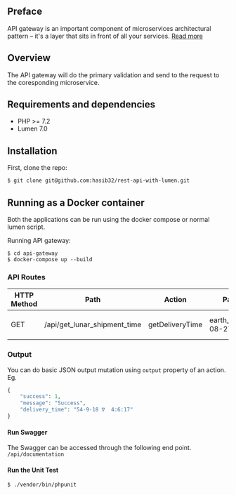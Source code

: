 ## Preface

API gateway is an important component of microservices architectural pattern – it's a layer that sits in front of all your services. [Read more](http://microservices.io/patterns/apigateway.html)

## Overview

The API gateway will do the primary validation and send to the request to the coresponding microservice.
## Requirements and dependencies

- PHP >= 7.2
- Lumen 7.0

## Installation

First, clone the repo:
```bash
$ git clone git@github.com:hasib32/rest-api-with-lumen.git
```
## Running as a Docker container

Both the applications can be run using the docker compose or normal lumen script. 

Running API gateway:

```
$ cd api-gateway
$ docker-compose up --build
```

### API Routes
| HTTP Method	| Path | Action | Parameter | Desciption  |
| ----- | ----- | ----- | ---- |------------- |
| GET      | /api/get_lunar_shipment_time | getDeliveryTime | earth_time=2021-08-27 17:22:40 | Lunar Shipment Time

### Output 

You can do basic JSON output mutation using ```output``` property of an action. Eg.
```php
{
    "success": 1,
    "message": "Success",
    "delivery_time": "54-9-18 ∇  4:6:17"
}
```
#### Run Swagger

The Swagger can be accessed through the following end point. <br />
```/api/documentation```

#### Run the Unit Test

```
$ ./vendor/bin/phpunit
```
